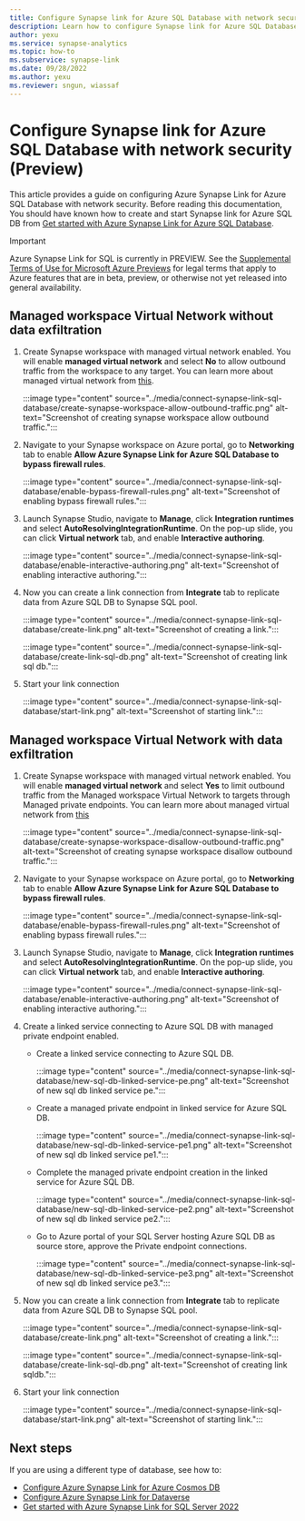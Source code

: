 ```yaml
---
title: Configure Synapse link for Azure SQL Database with network security (Preview)
description: Learn how to configure Synapse link for Azure SQL Database with network security (Preview).
author: yexu
ms.service: synapse-analytics
ms.topic: how-to
ms.subservice: synapse-link
ms.date: 09/28/2022
ms.author: yexu
ms.reviewer: sngun, wiassaf
---
```


# Configure Synapse link for Azure SQL Database with network security (Preview)

This article provides a guide on configuring Azure Synapse Link for Azure SQL Database with network security. Before reading this documentation, You should have known how to create and start Synapse link for Azure SQL DB from [Get started with Azure Synapse Link for Azure SQL Database](connect-synapse-link-sql-database.md). 

> [!IMPORTANT]
> Azure Synapse Link for SQL is currently in PREVIEW.
> See the [Supplemental Terms of Use for Microsoft Azure Previews](https://azure.microsoft.com/support/legal/preview-supplemental-terms/) for legal terms that apply to Azure features that are in beta, preview, or otherwise not yet released into general availability.

## Managed workspace Virtual Network without data exfiltration

1. Create Synapse workspace with managed virtual network enabled. You will enable **managed virtual network** and select **No** to allow outbound traffic from the workspace to any target. You can learn more about managed virtual network from [this](../security/synapse-workspace-managed-vnet.md).

   :::image type="content" source="../media/connect-synapse-link-sql-database/create-synapse-workspace-allow-outbound-traffic.png" alt-text="Screenshot of creating synapse workspace allow outbound traffic.":::

1. Navigate to your Synapse workspace on Azure portal, go to **Networking** tab to enable **Allow Azure Synapse Link for Azure SQL Database to bypass firewall rules**.

   :::image type="content" source="../media/connect-synapse-link-sql-database/enable-bypass-firewall-rules.png" alt-text="Screenshot of enabling bypass firewall rules.":::

1. Launch Synapse Studio, navigate to **Manage**, click **Integration runtimes** and select **AutoResolvingIntegrationRuntime**. On the pop-up slide, you can click **Virtual network** tab, and enable **Interactive authoring**. 

   :::image type="content" source="../media/connect-synapse-link-sql-database/enable-interactive-authoring.png" alt-text="Screenshot of enabling interactive authoring.":::

1. Now you can create a link connection from **Integrate** tab to replicate data from Azure SQL DB to Synapse SQL pool.

   :::image type="content" source="../media/connect-synapse-link-sql-database/create-link.png" alt-text="Screenshot of creating a link.":::

   :::image type="content" source="../media/connect-synapse-link-sql-database/create-link-sql-db.png" alt-text="Screenshot of creating link sql db.":::

1. Start your link connection

   :::image type="content" source="../media/connect-synapse-link-sql-database/start-link.png" alt-text="Screenshot of starting link.":::


## Managed workspace Virtual Network with data exfiltration

1. Create Synapse workspace with managed virtual network enabled. You will enable **managed virtual network** and select **Yes** to limit outbound traffic from the Managed workspace Virtual Network to targets through Managed private endpoints. You can learn more about managed virtual network from [this](../security/synapse-workspace-managed-vnet.md)

   :::image type="content" source="../media/connect-synapse-link-sql-database/create-synapse-workspace-disallow-outbound-traffic.png" alt-text="Screenshot of creating synapse workspace disallow outbound traffic.":::

1. Navigate to your Synapse workspace on Azure portal, go to **Networking** tab to enable **Allow Azure Synapse Link for Azure SQL Database to bypass firewall rules**.

   :::image type="content" source="../media/connect-synapse-link-sql-database/enable-bypass-firewall-rules.png" alt-text="Screenshot of enabling bypass firewall rules.":::

1. Launch Synapse Studio, navigate to **Manage**, click **Integration runtimes** and select **AutoResolvingIntegrationRuntime**. On the pop-up slide, you can click **Virtual network** tab, and enable **Interactive authoring**. 

   :::image type="content" source="../media/connect-synapse-link-sql-database/enable-interactive-authoring.png" alt-text="Screenshot of enabling interactive authoring.":::

1. Create a linked service connecting to Azure SQL DB with managed private endpoint enabled.

   * Create a linked service connecting to Azure SQL DB.
   
     :::image type="content" source="../media/connect-synapse-link-sql-database/new-sql-db-linked-service-pe.png" alt-text="Screenshot of new sql db linked service pe.":::

   * Create a managed private endpoint in linked service for Azure SQL DB.
   
     :::image type="content" source="../media/connect-synapse-link-sql-database/new-sql-db-linked-service-pe1.png" alt-text="Screenshot of new sql db linked service pe1.":::

   * Complete the managed private endpoint creation in the linked service for Azure SQL DB.
   
     :::image type="content" source="../media/connect-synapse-link-sql-database/new-sql-db-linked-service-pe2.png" alt-text="Screenshot of new sql db linked service pe2.":::

   * Go to Azure portal of your SQL Server hosting Azure SQL DB as source store, approve the Private endpoint connections.
   
     :::image type="content" source="../media/connect-synapse-link-sql-database/new-sql-db-linked-service-pe3.png" alt-text="Screenshot of new sql db linked service pe3.":::
		 
1. Now you can create a link connection from **Integrate** tab to replicate data from Azure SQL DB to Synapse SQL pool.

   :::image type="content" source="../media/connect-synapse-link-sql-database/create-link.png" alt-text="Screenshot of creating a link.":::

   :::image type="content" source="../media/connect-synapse-link-sql-database/create-link-sql-db.png" alt-text="Screenshot of creating link sqldb.":::

1. Start your link connection

   :::image type="content" source="../media/connect-synapse-link-sql-database/start-link.png" alt-text="Screenshot of starting link.":::
 


## Next steps

If you are using a different type of database, see how to:

* [Configure Azure Synapse Link for Azure Cosmos DB](../../cosmos-db/configure-synapse-link.md?context=/azure/synapse-analytics/context/context)
* [Configure Azure Synapse Link for Dataverse](/powerapps/maker/data-platform/azure-synapse-link-synapse?context=/azure/synapse-analytics/context/context)
* [Get started with Azure Synapse Link for SQL Server 2022](connect-synapse-link-sql-server-2022.md)
